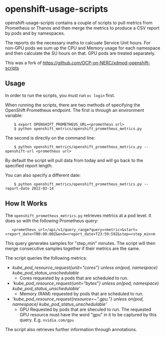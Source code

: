# openshift-usage-scripts

openshift-usage-scripts contains a couple of scripts to pull metrics from Prometheus or Thanos
and then merge the metrics to produce a CSV report by pods and by namespaces.

The reports do the necessary maths to calcuate Service Unit hours. For non-GPU pods we sum up the CPU
and Memory usage for each namespace and then calculate the SU hours on that. GPU pods are treated separately.

This was a fork of https://github.com/OCP-on-NERC/xdmod-openshift-scripts

## Usage

In order to run the scripts, you must run `oc login` first.

When running the scripts, there are two methods of specifying the OpenShift Prometheus
endpoint. The first is through an environment variable:

```
    $ export OPENSHIFT_PROMETHEUS_URL=<prometheus url>
    $ python openshift_metrics/openshift_prometheus_metrics.py 
```

The second is directly on the command line:

```
    $ python openshift_metrics/openshift_prometheus_metrics.py --openshift-url <prometheus url>
```

By default the script will pull data from today and will go back to the specified report length.

You can also specify a different date:

```
    $ python openshift_metrics/openshift_prometheus_metrics.py --report-date 2022-03-14
```

## How It Works

The `openshift_prometheus_metrics.py` retrieves metrics at a pod level. It does so with the
following Prometheus query:

```
   <prometheus_url>/api/v1/query_range?query=<metric>&start=<report_date>T00:00:00Z&end=<report_date>T23:59:59Z&step=<step_min>m
```

This query generates samples for "step_min" minutes. The script will then merge consecutive samples
together if their metrics are the same.

The script queries the following metrics:

* *kube_pod_resource_request{unit="cores"} unless on(pod, namespace) kube_pod_status_unschedulable*
   * Cores requested by a pods that are scheduled to run.
* *'kube_pod_resource_request{unit="bytes"} unless on(pod, namespace) kube_pod_status_unschedulable'*
   * Memory (RAM) requested by pods that are scheduled to run.
* *'kube_pod_resource_request{resource=~".*gpu.*"} unless on(pod, namespace) kube_pod_status_unschedulable'*
   * GPU Requested by pods that are sheculed to run. The requested GPU resource must have the word "gpu" in it
   to be captured by this query. E.g. `nvidia.com/gpu`

The script also retrieves further information through annotations.
